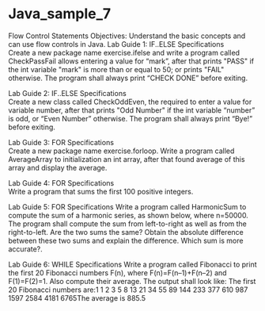 # Java_sample_7
Flow Control Statements
Objectives:
Understand the basic concepts and can use flow controls in Java.
Lab Guide 1: IF..ELSE
Specifications                
Create a new package name exercise.ifelse and write a program called CheckPassFail allows entering a value for “mark”, after that prints "PASS" if the int variable "mark" is more than or equal to 50; or prints "FAIL" otherwise. The program shall always print “CHECK DONE” before exiting.

Lab Guide 2: IF..ELSE
Specifications                
Create a new class called CheckOddEven, the required to enter a value for variable number, after that prints "Odd Number" if the int variable “number” is odd, or “Even Number” otherwise. The program shall always print “Bye!” before exiting.

Lab Guide 3: FOR
Specifications                
Create a new package name exercise.forloop.
Write a program called AverageArray to initialization an int array, after that found average of this array and display the average.

Lab Guide 4: FOR
Specifications                
Write a program that sums the first 100 positive integers.

Lab Guide 5: FOR
Specifications
Write a program called HarmonicSum to compute the sum of a harmonic series, as shown below, where n=50000. The program shall compute the sum from left-to-right as well as from the right-to-left. Are the two sums the same? Obtain the absolute difference between these two sums and explain the difference. Which sum is more accurate?.

Lab Guide 6: WHILE
Specifications
Write a program called Fibonacci to print the first 20 Fibonacci numbers F(n), where F(n)=F(n–1)+F(n–2) and F(1)=F(2)=1. Also compute their average. The output shall look like:
The first 20 Fibonacci numbers are:1 1 2 3 5 8 13 21 34 55 89 144 233 377 610 987 1597 2584 4181 6765The average is 885.5
